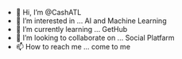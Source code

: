 - 👋 Hi, I’m @CashATL
- 👀 I’m interested in ... AI and Machine Learning
- 🌱 I’m currently learning ... GetHub
- 💞️ I’m looking to collaborate on ... Social Platfarm
- 📫 How to reach me ... come to me

<!---
CashATL/CashATL is a ✨ special ✨ repository because its `README.md` (this file) appears on your GitHub profile.
You can click the Preview link to take a look at your changes.
--->
